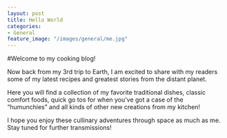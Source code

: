 ```yaml
---
layout: post
title: Hello World
categories:
- General
feature_image: "/images/general/me.jpg"
---
```


#Welcome to my cooking blog!

Now back from my 3rd trip to Earth, I am excited to share with my readers some of my latest recipes and greatest stories from the distant planet.

Here you will find a collection of my favorite traditional dishes, classic comfort foods, quick go tos for when you’ve got a case of the “humunchies” and all kinds of other new creations from my kitchen!

I hope you enjoy these cullinary adventures through space as much as me. Stay tuned for further transmissions!